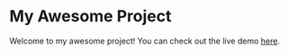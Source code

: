 # My Awesome Project

Welcome to my awesome project! You can check out the live demo [here](https://blogproject-4caa5.firebaseapp.com/Login).
